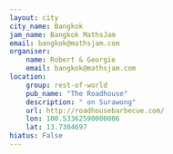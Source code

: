 ```yaml
---
layout: city                                           
city_name: Bangkok                                                               
jam_name: Bangkok MathsJam
email: bangkok@mathsjam.com
organiser:
    name: Robert & Georgie
    email: bangkok@mathsjam.com
location:
    group: rest-of-world
    pub_name: "The Roadhouse"
    description: " on Surawong"
    url: http://roadhousebarbecue.com/
    lon: 100.53362590000006
    lat: 13.7304697
hiatus: False
---
```

